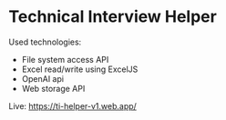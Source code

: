# Technical Interview Helper

Used technologies:
- File system access API
- Excel read/write using ExcelJS
- OpenAI api
- Web storage API

Live: https://ti-helper-v1.web.app/
